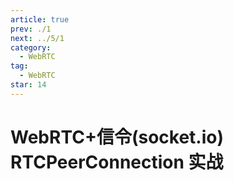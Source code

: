 ```yaml
---
article: true
prev: ./1
next: ../5/1
category:
  - WebRTC
tag:
  - WebRTC
star: 14
---
```


# WebRTC+信令(socket.io) RTCPeerConnection 实战

<!-- more -->

<ClientOnly>
  <webrtc-client></webrtc-client>
</ClientOnly>

